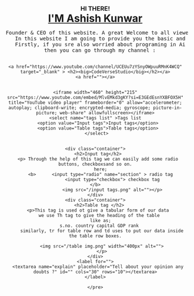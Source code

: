 
<!DOCTYPE html>
<html lang="en">
<head>
  <meta charset="UTF-8">
  <meta name="viewport" content="width=device-width, initial-scale=1.0">
  <title>Myself</title>
  <style>  
    h3,h1,div{
      margin: 0%;
      padding: 0%;
      background-size: cover;
      text-align: center;
    }

  h2{
    color: black;
    background-color: yellow;
  }
  table{
    text-align: center;
  }

  </style>
</head>
<body>
  <div>
    <h3><B>HI THERE!</B></h3>
    <h1><b><u>I'M Ashish Kunwar</u></b></h1>
   <pre> Founder & CEO of this website. A great Welcome to all viewers into my Website.
    In this website I am going to provide you the basic and most essential TAGS.
    Firstly, if you sre also worried about programing in Ai era 
    then you can go through my channel : 

    <a href="https://www.youtube.com/channel/UCEUu7zYSnyOWpuuRMnK4WCQ" target="_blank" > <h2><big>CodeVerseStudio</big></h2></a>
    <a href=""></a>
      
    
    <iframe width="460" height="215" src="https://www.youtube.com/embed/MlvEMkd3gKY?si=E3GEdEsnYXBFOX5H" title="YouTube video player" frameborder="0" allow="accelerometer; autoplay; clipboard-write; encrypted-media; gyroscope; picture-in-picture; web-share" allowfullscreen></iframe>
     <select name="tags list" >Tags list 
      <option value="Input tags">Input tags</option>
      <option value="Table tags">Table tags</option>
     </select>
    

    <div class="container">
      <h2>Input tag</h2>
      <p> Through the help of this tag we can easily add some radio buttons, checkboxsand so on.
        here;
        <b>      <input type="radio" name="section" > radio tag
                 <input type="checkbox"> checkbox tag                   </b>
                 <img src="/input tags.png" alt=""></p>
    </div>
    <div class="container">
       <h2>Table tag </h2>
       <p>This tag is used ot give a tabular form of our data 
        we use Th tag to give the heading of the table 
        like as;
        s.no. country capital GDP rank 
         similarly, tr for table row and td uses to put our data inside the table row boxes.
       
         <img src="/table img.png" width="400px" alt="">
         </p>
    </div>
    <label for="">
      <textarea name="explain" placeholder="Tell about your opinion any doubts ?" id="" cols="30" rows="10"></textarea>
    </label>

    </pre>
  </div>
</body>
</html>
